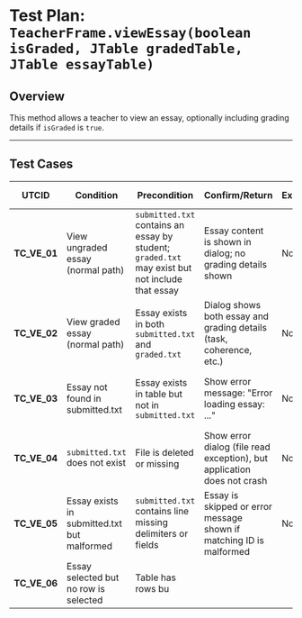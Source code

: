 # Test Plan: `TeacherFrame.viewEssay(boolean isGraded, JTable gradedTable, JTable essayTable)`

## Overview

This method allows a teacher to view an essay, optionally including grading details if `isGraded` is `true`.

---

## Test Cases

| UTCID        | Condition                                   | Precondition                                                                                    | Confirm/Return                                                          | Exception | Log Message               | Result                                         | Type |
| ------------ | ------------------------------------------- | ----------------------------------------------------------------------------------------------- | ----------------------------------------------------------------------- | --------- | ------------------------- | ---------------------------------------------- | ---- |
| **TC_VE_01** | View ungraded essay (normal path)           | `submitted.txt` contains an essay by student; `graded.txt` may exist but not include that essay | Essay content is shown in dialog; no grading details shown              | None      | `view_log.txt` is updated | Essay content is visible without grade         | N    |
| **TC_VE_02** | View graded essay (normal path)             | Essay exists in both `submitted.txt` and `graded.txt`                                           | Dialog shows both essay and grading details (task, coherence, etc.)     | None      | `view_log.txt` is updated | Essay and grade are both visible               | N    |
| **TC_VE_03** | Essay not found in submitted.txt            | Essay exists in table but not in `submitted.txt`                                                | Show error message: "Error loading essay: ..."                          | None      | None                      | Application handles gracefully, shows error    | A    |
| **TC_VE_04** | `submitted.txt` does not exist              | File is deleted or missing                                                                      | Show error dialog (file read exception), but application does not crash | None      | None                      | Application handles missing file without crash | B    |
| **TC_VE_05** | Essay exists in submitted.txt but malformed | `submitted.txt` contains line missing delimiters or fields                                      | Essay is skipped or error message shown if matching ID is malformed     | None      | None                      | Malformed lines are ignored, no crash          | A    |
| **TC_VE_06** | Essay selected but no row is selected       | Table has rows bu                                                                               |
